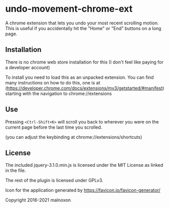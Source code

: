 # undo-movement-chrome-ext
A chrome extension that lets you undo your most recent scrolling motion. This is useful if you accidentally hit the "Home" or "End" buttons on a long page.

## Installation
There is no chrome web store installation for this (I don't feel like paying for a developer account)

To install you need to load this as an unpacked extension. You can find many instructions on how to do this,
one is at (https://developer.chrome.com/docs/extensions/mv3/getstarted/#manifest) starting with the navigation to chrome://extensions

## Use
Pressing `<Ctrl-Shift+K>` will scroll you back to wherever you were on the current page before the last time you scrolled.

(you can adjust the keybinding at chrome://extensions/shortcuts)

## License

The included jquery-3.1.0.min.js is licensed under the MIT License as linked in the file.

The rest of the plugin is licensed under GPLv3.

Icon for the application generated by https://favicon.io/favicon-generator/

Copyright 2016-2021 malnoxon
